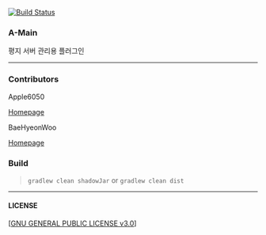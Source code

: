 [![Build Status](https://travis-ci.com/Apple6050/A-Main.svg?branch=master)](https://travis-ci.com/Apple6050/A-Main)

### A-Main

평지 서버 관리용 플러그인

---

### Contributors
Apple6050

[Homepage](https://apple6050.works/)

BaeHyeonWoo

[Homepage](https://baehyeonwoo.com/)

### Build

> `gradlew clean shadowJar` or `gradlew clean dist`

---

#### LICENSE

[[GNU GENERAL PUBLIC LICENSE v3.0](https://github.com/Apple6050/A-Main/blob/master/LICENSE.md)]
